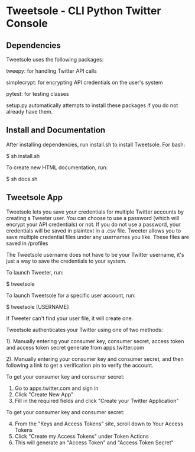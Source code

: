 # Tweetsole - CLI Python Twitter Console


## Dependencies
   Tweetsole uses the following packages:

   tweepy: for handling Twitter API calls

   simplecrypt: for encrypting API credentials on the user's system

   pytest: for testing classes

   setup.py automatically attempts to install these packages if 
   you do not already have them.

## Install and Documentation
   After installing dependencies, run install.sh to install Tweetsole. For bash:

   $ sh install.sh

   To create new HTML documentation, run:
   
   $ sh docs.sh

## Tweetsole App

   Tweetsole lets you save your credentials for multiple Twitter accounts by 
   creating a Tweeter user. You can choose to use a password (which will
   encrypt your API credentials) or not. If you do not use a password, your
   credentials will be saved in plaintext in a .csv file. Tweeter allows
   you to save multiple credential files under any usernames you like.
   These files are saved in /profiles
   
   The Tweetsole username does not have to be your Twitter username, it's just
   a way to save the credentials to your system.

   To launch Tweeter, run:
   
   $ tweetsole

   To launch Tweetsole for a specific user account, run:
   
   $ tweetsole [USERNAME]

   If Tweeter can't find your user file, it will create one.

   Tweetsole authenticates your Twitter using one of two methods:
   
   1). Manually entering your consumer key, consumer secret, access token
       and access token secret generate from apps.twitter.com
   
   2). Manually entering your consumer key and consumer secret, and then 
       following a link to get a verification pin to verify the account.

   To get your consumer key and consumer secret:
   1. Go to apps.twitter.com and sign in
   2. Click "Create New App"
   3. Fill in the required fields and click "Create your Twitter Application"

   To get your consumer key and consumer secret:
   
   4. From the "Keys and Access Tokens" site, scroll down to Your Access Tokens
   5. Click "Create my Access Tokens" under Token Actions
   6. This will generate an "Access Token" and "Access Token Secret"




